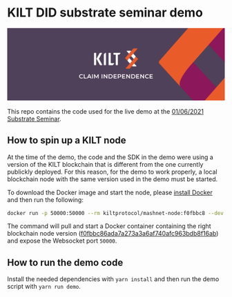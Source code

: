 # KILT DID substrate seminar demo

<p align="center">
  <img src="docs/media/kilt.png">
</p>

This repo contains the code used for the live demo at the [01/06/2021 Substrate Seminar](https://www.crowdcast.io/e/substrate-seminar/40).

## How to spin up a KILT node

At the time of the demo, the code and the SDK in the demo were using a version of the KILT blockchain that is different from the one currently publickly deployed. For this reason, for the demo to work properly, a local blockchain node with the same version used in the demo must be started.

To download the Docker image and start the node, please [install Docker](https://docs.docker.com/engine/install/) and then run the following:

```bash
docker run -p 50000:50000 --rm kiltprotocol/mashnet-node:f0fbbc8 --dev --tmp --ws-port 50000 --ws-external
```

The command will pull and start a Docker container containing the right blockchain node version ([f0fbbc86ada7a273a3a6af740afc963bdb8f16ab](https://github.com/KILTprotocol/mashnet-node/commit/f0fbbc86ada7a273a3a6af740afc963bdb8f16ab)) and expose the Websocket port `50000`.

## How to run the demo code

Install the needed dependencies with `yarn install` and then run the demo script with `yarn run demo`.